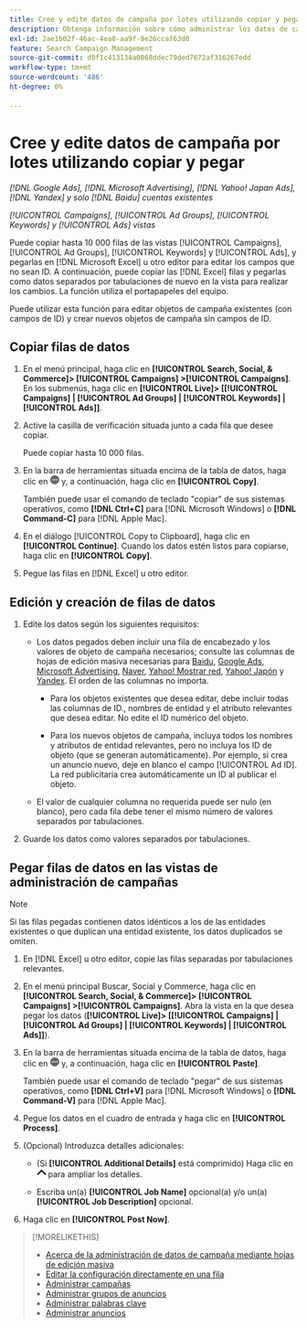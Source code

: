 ```yaml
---
title: Cree y edite datos de campaña por lotes utilizando copiar y pegar
description: Obtenga información sobre cómo administrar los datos de campaña por lotes mediante la función de copiar y pegar.
exl-id: 2ae1b02f-46ac-4ea8-aa9f-9e26ccaf63d0
feature: Search Campaign Management
source-git-commit: d0f1c413134a0868ddec79ded7672af316267edd
workflow-type: tm+mt
source-wordcount: '486'
ht-degree: 0%

---
```


# Cree y edite datos de campaña por lotes utilizando copiar y pegar

*[!DNL Google Ads], [!DNL Microsoft Advertising], [!DNL Yahoo! Japan Ads], [!DNL Yandex] y solo [!DNL Baidu] cuentas existentes*

*[!UICONTROL Campaigns], [!UICONTROL Ad Groups], [!UICONTROL Keywords] y [!UICONTROL Ads] vistas*

Puede copiar hasta 10 000 filas de las vistas [!UICONTROL Campaigns], [!UICONTROL Ad Groups], [!UICONTROL Keywords] y [!UICONTROL Ads], y pegarlas en [!DNL Microsoft Excel] u otro editor para editar los campos que no sean ID. A continuación, puede copiar las [!DNL Excel] filas y pegarlas como datos separados por tabulaciones de nuevo en la vista para realizar los cambios. La función utiliza el portapapeles del equipo.

Puede utilizar esta función para editar objetos de campaña existentes (con campos de ID) y crear nuevos objetos de campaña sin campos de ID.

## Copiar filas de datos

1. En el menú principal, haga clic en **[!UICONTROL Search, Social, & Commerce]> [!UICONTROL Campaigns] >[!UICONTROL Campaigns]**. En los submenús, haga clic en **[!UICONTROL Live]> \[[!UICONTROL Campaigns] \| [!UICONTROL Ad Groups] \| [!UICONTROL Keywords] \| [!UICONTROL Ads]\]**.

1. Active la casilla de verificación situada junto a cada fila que desee copiar.

   Puede copiar hasta 10 000 filas.

1. En la barra de herramientas situada encima de la tabla de datos, haga clic en ![Más](/help/search-social-commerce/assets/more.png "Más") y, a continuación, haga clic en **[!UICONTROL Copy]**.

   También puede usar el comando de teclado &quot;copiar&quot; de sus sistemas operativos, como **[!DNL Ctrl+C]** para [!DNL Microsoft Windows] o **[!DNL Command-C]** para [!DNL Apple Mac].

1. En el diálogo [!UICONTROL Copy to Clipboard], haga clic en **[!UICONTROL Continue]**. Cuando los datos estén listos para copiarse, haga clic en **[!UICONTROL Copy]**.

1. Pegue las filas en [!DNL Excel] u otro editor.

## Edición y creación de filas de datos

1. Edite los datos según los siguientes requisitos:

   * Los datos pegados deben incluir una fila de encabezado y los valores de objeto de campaña necesarios; consulte las columnas de hojas de edición masiva necesarias para [Baidu](/help/search-social-commerce/campaign-management/bulksheets/bulksheet-data-formats/bulksheet-data-baidu.md), [Google Ads](/help/search-social-commerce/campaign-management/bulksheets/bulksheet-data-formats/bulksheet-data-google.md), [Microsoft Advertising](/help/search-social-commerce/campaign-management/bulksheets/bulksheet-data-formats/bulksheet-data-microsoft.md), [Naver](/help/search-social-commerce/campaign-management/bulksheets/bulksheet-data-formats/bulksheet-data-naver.md), [Yahoo! Mostrar red](/help/search-social-commerce/campaign-management/bulksheets/bulksheet-data-formats/bulksheet-data-yahoo-display-network.md), [Yahoo! Japón](/help/search-social-commerce/campaign-management/bulksheets/bulksheet-data-formats/bulksheet-data-yahoo-japan.md) y [Yandex](/help/search-social-commerce/campaign-management/bulksheets/bulksheet-data-formats/bulksheet-data-yandex.md). El orden de las columnas no importa.

      * Para los objetos existentes que desea editar, debe incluir todas las columnas de ID., nombres de entidad y el atributo relevantes que desea editar. No edite el ID numérico del objeto.

      * Para los nuevos objetos de campaña, incluya todos los nombres y atributos de entidad relevantes, pero no incluya los ID de objeto (que se generan automáticamente). Por ejemplo, si crea un anuncio nuevo, deje en blanco el campo [!UICONTROL Ad ID]. La red publicitaria crea automáticamente un ID al publicar el objeto.

   * El valor de cualquier columna no requerida puede ser nulo (en blanco), pero cada fila debe tener el mismo número de valores separados por tabulaciones.

1. Guarde los datos como valores separados por tabulaciones.

## Pegar filas de datos en las vistas de administración de campañas

>[!NOTE]
>
>Si las filas pegadas contienen datos idénticos a los de las entidades existentes o que duplican una entidad existente, los datos duplicados se omiten.

1. En [!DNL Excel] u otro editor, copie las filas separadas por tabulaciones relevantes.

1. En el menú principal Buscar, Social y Commerce, haga clic en **[!UICONTROL Search, Social, & Commerce]> [!UICONTROL Campaigns] >[!UICONTROL Campaigns]**. Abra la vista en la que desea pegar los datos (**[!UICONTROL Live]> \[[!UICONTROL Campaigns] \| [!UICONTROL Ad Groups] \| [!UICONTROL Keywords] \| [!UICONTROL Ads]\]**).

1. En la barra de herramientas situada encima de la tabla de datos, haga clic en ![Más](/help/search-social-commerce/assets/more.png "Más") y, a continuación, haga clic en **[!UICONTROL Paste]**.

   También puede usar el comando de teclado &quot;pegar&quot; de sus sistemas operativos, como **[!DNL Ctrl+V]** para [!DNL Microsoft Windows] o **[!DNL Command-V]** para [!DNL Apple Mac].

1. Pegue los datos en el cuadro de entrada y haga clic en **[!UICONTROL Process]**.

1. (Opcional) Introduzca detalles adicionales:

   * (Si **[!UICONTROL Additional Details]** está comprimido) Haga clic en ![Abrir](/help/search-social-commerce/assets/chevron-up.png "Abrir") para ampliar los detalles.

   * Escriba un(a) **[!UICONTROL Job Name]** opcional(a) y/o un(a) **[!UICONTROL Job Description]** opcional.

1. Haga clic en **[!UICONTROL Post Now]**.


>[!MORELIKETHIS]
>
>* [Acerca de la administración de datos de campaña mediante hojas de edición masiva](/help/search-social-commerce/campaign-management/bulksheets/bulksheet-about.md)
>* [Editar la configuración directamente en una fila](/help/search-social-commerce/common-tasks/settings-edit-within-row.md)
>* [Administrar campañas](/help/search-social-commerce/campaign-management/campaigns/campaign-manage.md)
>* [Administrar grupos de anuncios](/help/search-social-commerce/campaign-management/campaigns/ad-group-manage.md)
>* [Administrar palabras clave](/help/search-social-commerce/campaign-management/campaigns/keyword-manage.md)
>* [Administrar anuncios](/help/search-social-commerce/campaign-management/campaigns/ad-manage.md)
